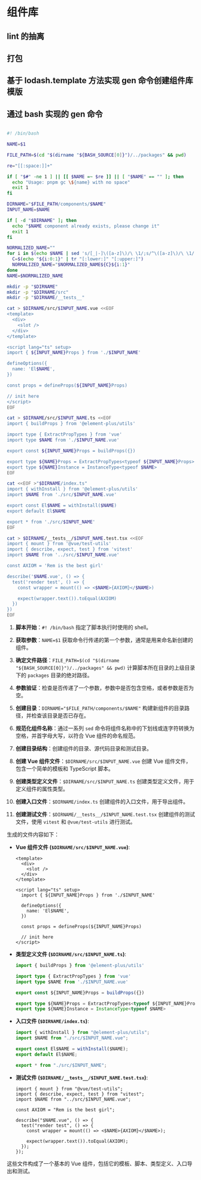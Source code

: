 # 组件库

## lint 的抽离

<LinkCard link="https://juejin.cn/post/7357231056288350248?searchId=2024090922065645C42270F548026A0EE4" desc="Monorepo代码规范：搭建 typeScript+ eslint + prettier + vscode 组件库开发环境"></LinkCard>

## 打包

## 基于 lodash.template 方法实现 gen 命令创建组件库模版

## 通过 bash 实现的 gen 命令

```bash

#! /bin/bash

NAME=$1

FILE_PATH=$(cd "$(dirname "${BASH_SOURCE[0]}")/../packages" && pwd)

re="[[:space:]]+"

if [ "$#" -ne 1 ] || [[ $NAME =~ $re ]] || [ "$NAME" == "" ]; then
  echo "Usage: pnpm gc \${name} with no space"
  exit 1
fi

DIRNAME="$FILE_PATH/components/$NAME"
INPUT_NAME=$NAME

if [ -d "$DIRNAME" ]; then
  echo "$NAME component already exists, please change it"
  exit 1
fi

NORMALIZED_NAME=""
for i in $(echo $NAME | sed 's/[_|-]\([a-z]\)/\ \1/;s/^\([a-z]\)/\ \1/'); do
  C=$(echo "${i:0:1}" | tr "[:lower:]" "[:upper:]")
  NORMALIZED_NAME="$NORMALIZED_NAME${C}${i:1}"
done
NAME=$NORMALIZED_NAME

mkdir -p "$DIRNAME"
mkdir -p "$DIRNAME/src"
mkdir -p "$DIRNAME/__tests__"

cat > $DIRNAME/src/$INPUT_NAME.vue <<EOF
<template>
  <div>
    <slot />
  </div>
</template>

<script lang="ts" setup>
import { ${INPUT_NAME}Props } from './$INPUT_NAME'

defineOptions({
  name: 'El$NAME',
})

const props = defineProps(${INPUT_NAME}Props)

// init here
</script>
EOF

cat > $DIRNAME/src/$INPUT_NAME.ts <<EOF
import { buildProps } from '@element-plus/utils'

import type { ExtractPropTypes } from 'vue'
import type $NAME from './$INPUT_NAME.vue'

export const ${INPUT_NAME}Props = buildProps({})

export type ${NAME}Props = ExtractPropTypes<typeof ${INPUT_NAME}Props>
export type ${NAME}Instance = InstanceType<typeof $NAME>
EOF

cat <<EOF >"$DIRNAME/index.ts"
import { withInstall } from '@element-plus/utils'
import $NAME from './src/$INPUT_NAME.vue'

export const El$NAME = withInstall($NAME)
export default El$NAME

export * from './src/$INPUT_NAME'
EOF

cat > $DIRNAME/__tests__/$INPUT_NAME.test.tsx <<EOF
import { mount } from '@vue/test-utils'
import { describe, expect, test } from 'vitest'
import $NAME from '../src/$INPUT_NAME.vue'

const AXIOM = 'Rem is the best girl'

describe('$NAME.vue', () => {
  test('render test', () => {
    const wrapper = mount(() => <$NAME>{AXIOM}</$NAME>)

    expect(wrapper.text()).toEqual(AXIOM)
  })
})
EOF

```

1. **脚本开始**：`#! /bin/bash` 指定了脚本执行时使用的 shell。

2. **获取参数**：`NAME=$1` 获取命令行传递的第一个参数，通常是用来命名新创建的组件。

3. **确定文件路径**：`FILE_PATH=$(cd "$(dirname "${BASH_SOURCE[0]}")/../packages" && pwd)` 计算脚本所在目录的上级目录下的 `packages` 目录的绝对路径。

4. **参数验证**：检查是否传递了一个参数，参数中是否包含空格，或者参数是否为空。

5. **创建目录**：`DIRNAME="$FILE_PATH/components/$NAME"` 构建新组件的目录路径，并检查该目录是否已存在。

6. **规范化组件名称**：通过一系列 `sed` 命令将组件名称中的下划线或连字符转换为空格，并首字母大写，以符合 Vue 组件的命名规范。

7. **创建目录结构**：创建组件的目录、源代码目录和测试目录。

8. **创建 Vue 组件文件**：`$DIRNAME/src/$INPUT_NAME.vue` 创建 Vue 组件文件，包含一个简单的模板和 TypeScript 脚本。

9. **创建类型定义文件**：`$DIRNAME/src/$INPUT_NAME.ts` 创建类型定义文件，用于定义组件的属性类型。

10. **创建入口文件**：`$DIRNAME/index.ts` 创建组件的入口文件，用于导出组件。

11. **创建测试文件**：`$DIRNAME/__tests__/$INPUT_NAME.test.tsx` 创建组件的测试文件，使用 `vitest` 和 `@vue/test-utils` 进行测试。

生成的文件内容如下：

- **Vue 组件文件 (`$DIRNAME/src/$INPUT_NAME.vue`)**:

  ```vue
  <template>
    <div>
      <slot />
    </div>
  </template>

  <script lang="ts" setup>
    import { ${INPUT_NAME}Props } from './$INPUT_NAME'

    defineOptions({
      name: 'El$NAME',
    })

    const props = defineProps(${INPUT_NAME}Props)

    // init here
  </script>
  ```

- **类型定义文件 (`$DIRNAME/src/$INPUT_NAME.ts`)**:

  ```typescript
  import { buildProps } from '@element-plus/utils'

  import type { ExtractPropTypes } from 'vue'
  import type $NAME from './$INPUT_NAME.vue'

  export const ${INPUT_NAME}Props = buildProps({})

  export type ${NAME}Props = ExtractPropTypes<typeof ${INPUT_NAME}Props>
  export type ${NAME}Instance = InstanceType<typeof $NAME>
  ```

- **入口文件 (`$DIRNAME/index.ts`)**:

  ```typescript
  import { withInstall } from "@element-plus/utils";
  import $NAME from "./src/$INPUT_NAME.vue";

  export const El$NAME = withInstall($NAME);
  export default El$NAME;

  export * from "./src/$INPUT_NAME";
  ```

- **测试文件 (`$DIRNAME/__tests__/$INPUT_NAME.test.tsx`)**:

  ```tsx
  import { mount } from "@vue/test-utils";
  import { describe, expect, test } from "vitest";
  import $NAME from "../src/$INPUT_NAME.vue";

  const AXIOM = "Rem is the best girl";

  describe("$NAME.vue", () => {
    test("render test", () => {
      const wrapper = mount(() => <$NAME>{AXIOM}</$NAME>);

      expect(wrapper.text()).toEqual(AXIOM);
    });
  });
  ```

这些文件构成了一个基本的 Vue 组件，包括它的模板、脚本、类型定义、入口导出和测试。
